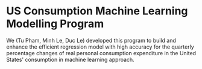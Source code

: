 # US Consumption Machine Learning Modelling Program

We (Tu Pham, Minh Le, Duc Le) developed this program to build and enhance the efficient regression model with high accuracy for the quarterly percentage changes of real personal consumption expenditure in the United States' consumption in machine learning approach.
